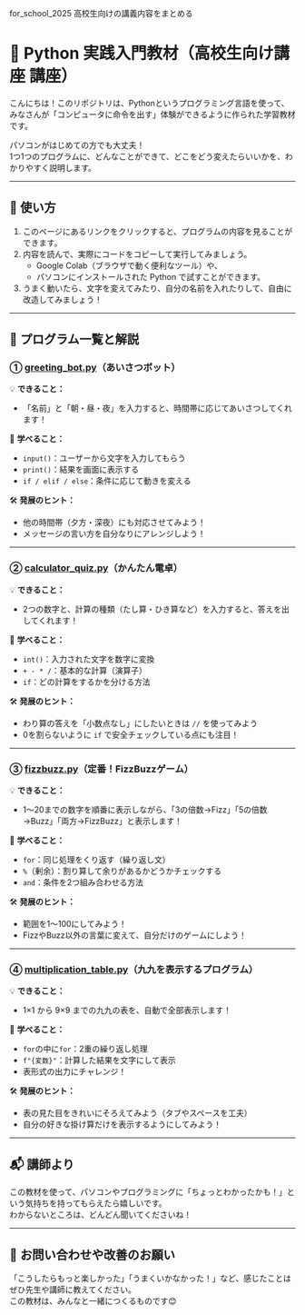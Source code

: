 for_school_2025
高校生向けの講義内容をまとめる

# 🐍 Python 実践入門教材（高校生向け講座 講座）

こんにちは！このリポジトリは、Pythonというプログラミング言語を使って、  
みなさんが「コンピュータに命令を出す」体験ができるように作られた学習教材です。

パソコンがはじめての方でも大丈夫！  
1つ1つのプログラムに、どんなことができて、どこをどう変えたらいいかを、わかりやすく説明します。

---

## 🔧 使い方

1. このページにあるリンクをクリックすると、プログラムの内容を見ることができます。
2. 内容を読んで、実際にコードをコピーして実行してみましょう。
   - Google Colab（ブラウザで動く便利なツール）や、
   - パソコンにインストールされた Python で試すことができます。
3. うまく動いたら、文字を変えてみたり、自分の名前を入れたりして、自由に改造してみましょう！

---

## 📁 プログラム一覧と解説

### ① [greeting_bot.py](https://github.com/se-lina/for_school_2025/blob/main/calculator_quiz.py)（あいさつボット）

💡 **できること：**
- 「名前」と「朝・昼・夜」を入力すると、時間帯に応じてあいさつしてくれます！

📘 **学べること：**
- `input()`：ユーザーから文字を入力してもらう
- `print()`：結果を画面に表示する
- `if / elif / else`：条件に応じて動きを変える

🛠 **発展のヒント：**
- 他の時間帯（夕方・深夜）にも対応させてみよう！
- メッセージの言い方を自分なりにアレンジしよう！

---

### ② [calculator_quiz.py](https://github.com/se-lina/for_school_2025/blob/main/greeting_bot.py)（かんたん電卓）

💡 **できること：**
- 2つの数字と、計算の種類（たし算・ひき算など）を入力すると、答えを出してくれます！

📘 **学べること：**
- `int()`：入力された文字を数字に変換
- `+ - * /`：基本的な計算（演算子）
- `if`：どの計算をするかを分ける方法

🛠 **発展のヒント：**
- わり算の答えを「小数点なし」にしたいときは `//` を使ってみよう
- 0を割らないように `if` で安全チェックしている点にも注目！

---

### ③ [fizzbuzz.py](https://github.com/se-lina/for_school_2025/blob/main/fizzbuzz.py)（定番！FizzBuzzゲーム）

💡 **できること：**
- 1～20までの数字を順番に表示しながら、「3の倍数→Fizz」「5の倍数→Buzz」「両方→FizzBuzz」と表示します！

📘 **学べること：**
- `for`：同じ処理をくり返す（繰り返し文）
- `%`（剰余）：割り算して余りがあるかどうかチェックする
- `and`：条件を2つ組み合わせる方法

🛠 **発展のヒント：**
- 範囲を1〜100にしてみよう！
- FizzやBuzz以外の言葉に変えて、自分だけのゲームにしよう！

---

### ④ [multiplication_table.py](https://github.com/se-lina/for_school_2025/blob/main/multiplication_table.py)（九九を表示するプログラム）

💡 **できること：**
- 1×1 から 9×9 までの九九の表を、自動で全部表示します！

📘 **学べること：**
- `for`の中に`for`：2重の繰り返し処理
- `f"{変数}"`：計算した結果を文字にして表示
- 表形式の出力にチャレンジ！

🛠 **発展のヒント：**
- 表の見た目をきれいにそろえてみよう（タブやスペースを工夫）
- 自分の好きな掛け算だけを表示するようにしてみよう！

---

## 📬 講師より

この教材を使って、パソコンやプログラミングに「ちょっとわかったかも！」という気持ちを持ってもらえたら嬉しいです。  
わからないところは、どんどん聞いてくださいね！


---

## 🔗 お問い合わせや改善のお願い

「こうしたらもっと楽しかった」「うまくいかなかった！」など、感じたことはぜひ先生や講師に教えてください。  
この教材は、みんなと一緒につくるものです😊

